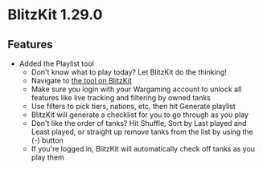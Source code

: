 # BlitzKit 1.29.0

## Features

- Added the Playlist tool
  - Don't know what to play today? Let BlitzKit do the thinking!
  - Navigate to [the tool on BlitzKit](https://blitzkit.app/playlist)
  - Make sure you login with your Wargaming account to unlock all features like live tracking and filtering by owned tanks
  - Use filters to pick tiers, nations, etc. then hit Generate playlist
  - BlitzKit will generate a checklist for you to go through as you play
  - Don't like the order of tanks? Hit Shuffle, Sort by Last played and Least played, or straight up remove tanks from the list by using the (-) button
  - If you're logged in, BlitzKit will automatically check off tanks as you play them

